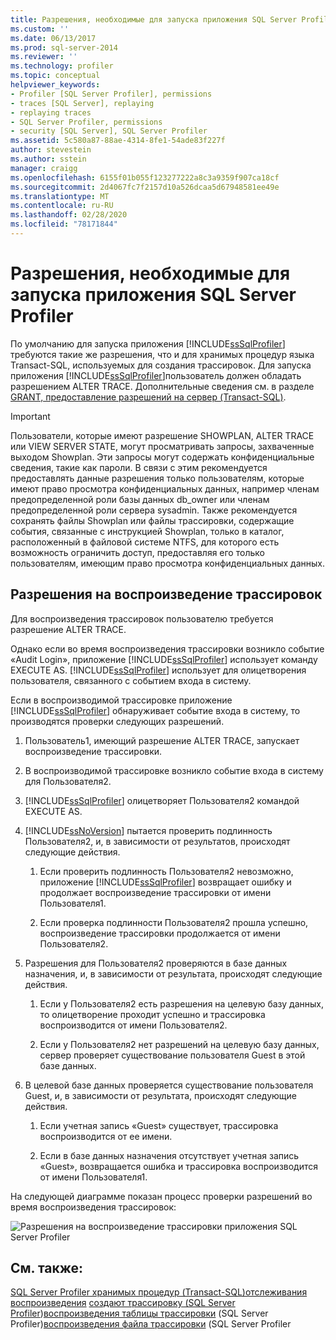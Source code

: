```yaml
---
title: Разрешения, необходимые для запуска приложения SQL Server Profiler | Документы Майкрософт
ms.custom: ''
ms.date: 06/13/2017
ms.prod: sql-server-2014
ms.reviewer: ''
ms.technology: profiler
ms.topic: conceptual
helpviewer_keywords:
- Profiler [SQL Server Profiler], permissions
- traces [SQL Server], replaying
- replaying traces
- SQL Server Profiler, permissions
- security [SQL Server], SQL Server Profiler
ms.assetid: 5c580a87-88ae-4314-8fe1-54ade83f227f
author: stevestein
ms.author: sstein
manager: craigg
ms.openlocfilehash: 6155f01b055f123277222a8c3a9359f907ca18cf
ms.sourcegitcommit: 2d4067fc7f2157d10a526dcaa5d67948581ee49e
ms.translationtype: MT
ms.contentlocale: ru-RU
ms.lasthandoff: 02/28/2020
ms.locfileid: "78171844"
---
```

# <a name="permissions-required-to-run-sql-server-profiler"></a>Разрешения, необходимые для запуска приложения SQL Server Profiler
  По умолчанию для запуска приложения [!INCLUDE[ssSqlProfiler](../../../includes/sssqlprofiler-md.md)] требуются такие же разрешения, что и для хранимых процедур языка Transact-SQL, используемых для создания трассировок. Для запуска приложения [!INCLUDE[ssSqlProfiler](../../../includes/sssqlprofiler-md.md)]пользователь должен обладать разрешением ALTER TRACE. Дополнительные сведения см. в разделе [GRANT, предоставление разрешений на сервер (Transact-SQL)](/sql/t-sql/statements/grant-server-permissions-transact-sql).

> [!IMPORTANT]
>  Пользователи, которые имеют разрешение SHOWPLAN, ALTER TRACE или VIEW SERVER STATE, могут просматривать запросы, захваченные выходом Showplan. Эти запросы могут содержать конфиденциальные сведения, такие как пароли. В связи с этим рекомендуется предоставлять данные разрешения только пользователям, которые имеют право просмотра конфиденциальных данных, например членам предопределенной роли базы данных db_owner или членам предопределенной роли сервера sysadmin. Также рекомендуется сохранять файлы Showplan или файлы трассировки, содержащие события, связанные с инструкцией Showplan, только в каталог, расположенный в файловой системе NTFS, для которого есть возможность ограничить доступ, предоставляя его только пользователям, имеющим право просмотра конфиденциальных данных.

## <a name="permissions-used-to-replay-traces"></a>Разрешения на воспроизведение трассировок
 Для воспроизведения трассировок пользователю требуется разрешение ALTER TRACE.

 Однако если во время воспроизведения трассировки возникло событие «Audit Login», приложение [!INCLUDE[ssSqlProfiler](../../../includes/sssqlprofiler-md.md)] использует команду EXECUTE AS. [!INCLUDE[ssSqlProfiler](../../../includes/sssqlprofiler-md.md)] использует для олицетворения пользователя, связанного с событием входа в систему.

 Если в воспроизводимой трассировке приложение [!INCLUDE[ssSqlProfiler](../../../includes/sssqlprofiler-md.md)] обнаруживает событие входа в систему, то производятся проверки следующих разрешений.

1.  Пользователь1, имеющий разрешение ALTER TRACE, запускает воспроизведение трассировки.

2.  В воспроизводимой трассировке возникло событие входа в систему для Пользователя2.

3.  [!INCLUDE[ssSqlProfiler](../../../includes/sssqlprofiler-md.md)] олицетворяет Пользователя2 командой EXECUTE AS.

4.  [!INCLUDE[ssNoVersion](../../includes/ssnoversion-md.md)] пытается проверить подлинность Пользователя2, и, в зависимости от результатов, происходят следующие действия.

    1.  Если проверить подлинность Пользователя2 невозможно, приложение [!INCLUDE[ssSqlProfiler](../../../includes/sssqlprofiler-md.md)] возвращает ошибку и продолжает воспроизведение трассировки от имени Пользователя1.

    2.  Если проверка подлинности Пользователя2 прошла успешно, воспроизведение трассировки продолжается от имени Пользователя2.

5.  Разрешения для Пользователя2 проверяются в базе данных назначения, и, в зависимости от результата, происходят следующие действия.

    1.  Если у Пользователя2 есть разрешения на целевую базу данных, то олицетворение проходит успешно и трассировка воспроизводится от имени Пользователя2.

    2.  Если у Пользователя2 нет разрешений на целевую базу данных, сервер проверяет существование пользователя Guest в этой базе данных.

6.  В целевой базе данных проверяется существование пользователя Guest, и, в зависимости от результата, происходят следующие действия.

    1.  Если учетная запись «Guest» существует, трассировка воспроизводится от ее имени.

    2.  Если в базе данных назначения отсутствует учетная запись «Guest», возвращается ошибка и трассировка воспроизводится от имени Пользователя1.

 На следующей диаграмме показан процесс проверки разрешений во время воспроизведения трассировок:

 ![Разрешения на воспроизведение трассировки приложения SQL Server Profiler](../../database-engine/media/replaytracedecisiontree.gif "Разрешения на воспроизведение трассировки приложения SQL Server Profiler")

## <a name="see-also"></a>См. также:
 [SQL Server Profiler хранимых процедур &#40;Transact-SQL&#41;отслеживания](/sql/relational-databases/system-stored-procedures/sql-server-profiler-stored-procedures-transact-sql) [воспроизведения](replay-traces.md) [создают трассировку &#40;SQL Server Profiler](create-a-trace-sql-server-profiler.md)&#41;[воспроизведения таблицы трассировки](replay-a-trace-table-sql-server-profiler.md) &#40;SQL Server Profiler&#41;[воспроизведения файла трассировки](replay-a-trace-file-sql-server-profiler.md) &#40;SQL Server Profiler



